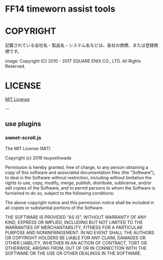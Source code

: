 # FF14 timeworn assist tools



# COPYRIGHT

記載されている会社名・製品名・システム名などは、各社の商標、または登録商標です。

image: Copyright (C) 2010 - 2017 SQUARE ENIX CO., LTD. All Rights Reserved.

# LICENSE

[MIT License](https://github.com/sugizou/ff14_timeworns/blob/master/LICENSE)

--

## use plugins

### sweet-scroll.js

The MIT License (MIT)

Copyright (c) 2016 tsuyoshiwada

Permission is hereby granted, free of charge, to any person obtaining a copy
of this software and associated documentation files (the "Software"), to deal
in the Software without restriction, including without limitation the rights
to use, copy, modify, merge, publish, distribute, sublicense, and/or sell
copies of the Software, and to permit persons to whom the Software is
furnished to do so, subject to the following conditions:

The above copyright notice and this permission notice shall be included in
all copies or substantial portions of the Software.

THE SOFTWARE IS PROVIDED "AS IS", WITHOUT WARRANTY OF ANY KIND, EXPRESS OR
IMPLIED, INCLUDING BUT NOT LIMITED TO THE WARRANTIES OF MERCHANTABILITY,
FITNESS FOR A PARTICULAR PURPOSE AND NONINFRINGEMENT. IN NO EVENT SHALL THE
AUTHORS OR COPYRIGHT HOLDERS BE LIABLE FOR ANY CLAIM, DAMAGES OR OTHER
LIABILITY, WHETHER IN AN ACTION OF CONTRACT, TORT OR OTHERWISE, ARISING FROM,
OUT OF OR IN CONNECTION WITH THE SOFTWARE OR THE USE OR OTHER DEALINGS IN
THE SOFTWARE.
